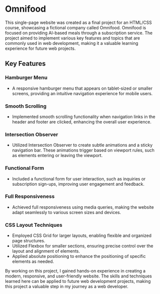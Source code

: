 # Omnifood

This single-page website was created as a final project for an HTML/CSS course, showcasing a fictional company called Omnifood. Omnifood is focused on providing AI-based meals through a subscription service. The project aimed to implement various key features and topics that are commonly used in web development, making it a valuable learning experience for future web projects.

## Key Features

### Hamburger Menu
- A responsive hamburger menu that appears on tablet-sized or smaller screens, providing an intuitive navigation experience for mobile users.

### Smooth Scrolling
- Implemented smooth scrolling functionality when navigation links in the header and footer are clicked, enhancing the overall user experience.

### Intersection Observer
- Utilized Intersection Observer to create subtle animations and a sticky navigation bar. These animations trigger based on viewport rules, such as elements entering or leaving the viewport.

### Functional Form
- Included a functional form for user interaction, such as inquiries or subscription sign-ups, improving user engagement and feedback.

### Full Responsiveness
- Achieved full responsiveness using media queries, making the website adapt seamlessly to various screen sizes and devices.

### CSS Layout Techniques
- Employed CSS Grid for larger layouts, enabling flexible and organized page structures.
- Utilized Flexbox for smaller sections, ensuring precise control over the layout and alignment of elements.
- Applied absolute positioning to enhance the positioning of specific elements as needed.

By working on this project, I gained hands-on experience in creating a modern, responsive, and user-friendly website. The skills and techniques learned here can be applied to future web development projects, making this project a valuable step in my journey as a web developer.
